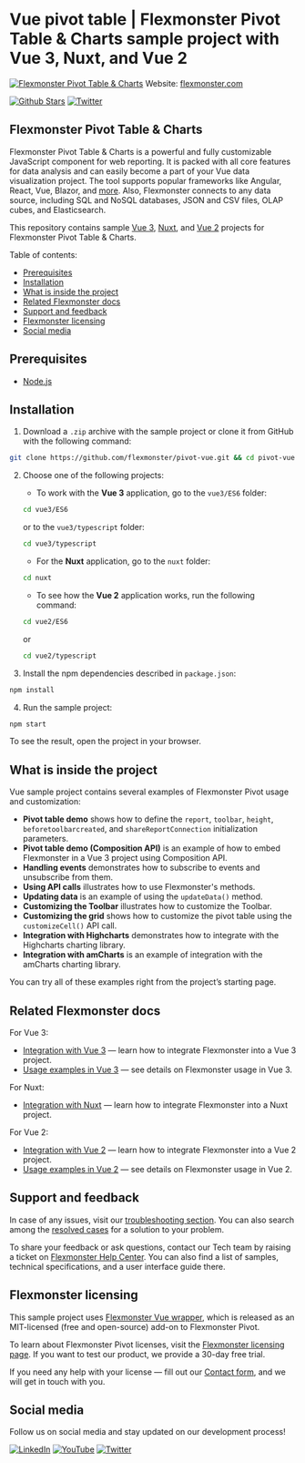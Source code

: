 # Vue pivot table | Flexmonster Pivot Table & Charts sample project with Vue 3, Nuxt, and Vue 2
[![Flexmonster Pivot Table & Charts](https://cdn.flexmonster.com/readmes/vue.webp)](https://www.flexmonster.com?r=sample_vue)
Website: [flexmonster.com](https://www.flexmonster.com?r=sample_vue)

[![Github Stars](https://img.shields.io/github/stars/flexmonster?style=social)](https://github.com/flexmonster) [![Twitter](https://img.shields.io/twitter/follow/Flexmonster?style=social)](https://twitter.com/Flexmonster)

## Flexmonster Pivot Table & Charts
Flexmonster Pivot Table & Charts is a powerful and fully customizable JavaScript component for web reporting. It is packed with all core features for data analysis and can easily become a part of your Vue data visualization project. The tool supports popular frameworks like Angular, React, Vue, Blazor, and [more](https://www.flexmonster.com/doc/available-tutorials-integration?r=sample_vue). Also, Flexmonster connects to any data source, including SQL and NoSQL databases, JSON and CSV files, OLAP cubes, and Elasticsearch. 

This repository contains sample [Vue 3](https://vuejs.org/), [Nuxt](https://nuxt.com/), and [Vue 2](https://v2.vuejs.org/) projects for Flexmonster Pivot Table & Charts.

Table of contents:

* [Prerequisites](#prerequisites)
* [Installation](#installation)
* [What is inside the project](#what-is-inside-the-project)
* [Related Flexmonster docs](#related-flexmonster-docs)
* [Support and feedback](#support-and-feedback)
* [Flexmonster licensing](#flexmonster-licensing)
* [Social media](#social-media)

## Prerequisites

- [Node.js](https://nodejs.org/en/)

## Installation

1. Download a `.zip` archive with the sample project or clone it from GitHub with the following command:

```bash
git clone https://github.com/flexmonster/pivot-vue.git && cd pivot-vue
```

2. Choose one of the following projects:

    - To work with the **Vue 3** application, go to the `vue3/ES6` folder:

    ```bash
    cd vue3/ES6
    ```
     or to the `vue3/typescript` folder:
    
    ```bash
    cd vue3/typescript
    ```

    - For the **Nuxt** application, go to the `nuxt` folder:
    ```bash
    cd nuxt
    ```

    - To see how the **Vue 2** application works, run the following command:

    ```bash
    cd vue2/ES6
    ```
    or 
    
    ```bash
    cd vue2/typescript
    ```

2. Install the npm dependencies described in `package.json`:

```bash
npm install
```

4. Run the sample project:

```bash
npm start 
```

To see the result, open the project in your browser.

## What is inside the project

Vue sample project contains several examples of Flexmonster Pivot usage and customization:

- **Pivot table demo** shows how to define the `report`, `toolbar`, `height`, `beforetoolbarcreated`, and `shareReportConnection` initialization parameters.
- **Pivot table demo (Composition API)** is an example of how to embed Flexmonster in a Vue 3 project using Composition API.
- **Handling events** demonstrates how to subscribe to events and unsubscribe from them. 
- **Using API calls** illustrates how to use Flexmonster's methods. 
- **Updating data** is an example of using the `updateData()` method.
- **Customizing the Toolbar** illustrates how to customize the Toolbar.
- **Customizing the grid** shows how to customize the pivot table using the `customizeCell()` API call.
- **Integration with Highcharts** demonstrates how to integrate with the Highcharts charting library.
- **Integration with amCharts** is an example of integration with the amCharts charting library.
  
You can try all of these examples right from the project’s starting page.

## Related Flexmonster docs

For Vue 3:
- [Integration with Vue 3](https://www.flexmonster.com/doc/integration-with-vue-3/?r=sample_vue) — learn how to integrate Flexmonster into a Vue 3 project.
- [Usage examples in Vue 3](https://www.flexmonster.com/doc/usage-examples-vue-3/?r=sample_vue) — see details on Flexmonster usage in Vue 3.

For Nuxt:
- [Integration with Nuxt](https://www.flexmonster.com/doc/integration-with-nuxt/?r=sample_vue) — learn how to integrate Flexmonster into a Nuxt project.

For Vue 2:
- [Integration with Vue 2](https://www.flexmonster.com/doc/integration-with-vue-2/?r=sample_vue) — learn how to integrate Flexmonster into a Vue 2 project.
- [Usage examples in Vue 2](https://www.flexmonster.com/doc/usage-examples-vue-2/?r=sample_vue) — see details on Flexmonster usage in Vue 2.

## Support and feedback

In case of any issues, visit our [troubleshooting section](https://www.flexmonster.com/doc/typical-errors?r=sample_vue). You can also search among the [resolved cases](https://www.flexmonster.com/technical-support?r=sample_vue) for a solution to your problem.

To share your feedback or ask questions, contact our Tech team by raising a ticket on [Flexmonster Help Center](https://www.flexmonster.com/help-center?r=sample_vue). You can also find a list of samples, technical specifications, and a user interface guide there.

## Flexmonster licensing

This sample project uses [Flexmonster Vue wrapper](https://github.com/flexmonster/vue-flexmonster), which is released as an MIT-licensed (free and open-source) add-on to Flexmonster Pivot.

To learn about Flexmonster Pivot licenses, visit the [Flexmonster licensing page](https://www.flexmonster.com/pivot-table-editions-and-pricing?r=sample_vue). 
If you want to test our product, we provide a 30-day free trial.

If you need any help with your license — fill out our [Contact form](https://www.flexmonster.com/contact-our-team?r=sample_vue), and we will get in touch with you.

## Social media

Follow us on social media and stay updated on our development process!

[![LinkedIn](https://img.shields.io/badge/LinkedIn-blue?style=for-the-badge&logo=linkedin&logoColor=white)](https://linkedin.com/company/flexmonster) [![YouTube](https://img.shields.io/badge/YouTube-red?style=for-the-badge&logo=youtube&logoColor=white)](https://youtube.com/user/FlexMonsterPivot) [![Twitter](https://img.shields.io/badge/Twitter-blue?style=for-the-badge&logo=twitter&logoColor=white)](https://twitter.com/flexmonster)
